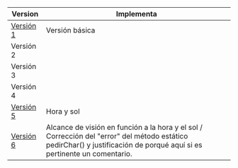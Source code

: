 
|Version|Implementa
|-|-
|[Versión 1](ArrayAsociativo001.java)|Versión básica
|Versión 2|
|Versión 3|
|Versión 4|
|[Versión 5](ArrayAsociativo005.java)|Hora y sol
|[Versión 6](ArrayAsociativo006.java)|Alcance de visión en función a la hora y el sol / Corrección del "error" del método estático pedirChar() y justificación de porqué aquí si es pertinente un comentario. 